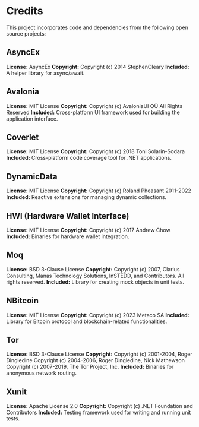 # Credits
This project incorporates code and dependencies from the following open source projects:

## AsyncEx
**License:** AsyncEx
**Copyright:** Copyright (c) 2014 StephenCleary
**Included:** A helper library for async/await.

## Avalonia
**License:** MIT License
**Copyright:** Copyright (c) AvaloniaUI OÜ All Rights Reserved
**Included:** Cross-platform UI framework used for building the application interface.

## Coverlet
**License:** MIT License
**Copyright:** Copyright (c) 2018 Toni Solarin-Sodara
**Included:** Cross-platform code coverage tool for .NET applications.

## DynamicData
**License:** MIT License
**Copyright:** Copyright (c) Roland Pheasant 2011-2022
**Included:** Reactive extensions for managing dynamic collections.

## HWI (Hardware Wallet Interface)
**License:** MIT License
**Copyright:** Copyright (c) 2017 Andrew Chow
**Included:** Binaries for hardware wallet integration.

## Moq
**License:** BSD 3-Clause License
**Copyright:** Copyright (c) 2007, Clarius Consulting, Manas Technology Solutions, InSTEDD,
and Contributors. All rights reserved.
**Included:** Library for creating mock objects in unit tests.

## NBitcoin
**License:** MIT License
**Copyright:**  Copyright (c) 2023 Metaco SA
**Included:** Library for Bitcoin protocol and blockchain-related functionalities.

## Tor
**License:** BSD 3-Clause License
**Copyright:** Copyright (c) 2001-2004, Roger Dingledine
Copyright (c) 2004-2006, Roger Dingledine, Nick Mathewson
Copyright (c) 2007-2019, The Tor Project, Inc.
**Included:** Binaries for anonymous network routing.

## Xunit
**License:** Apache License 2.0
**Copyright:**  Copyright (c) .NET Foundation and Contributors
**Included:** Testing framework used for writing and running unit tests.

